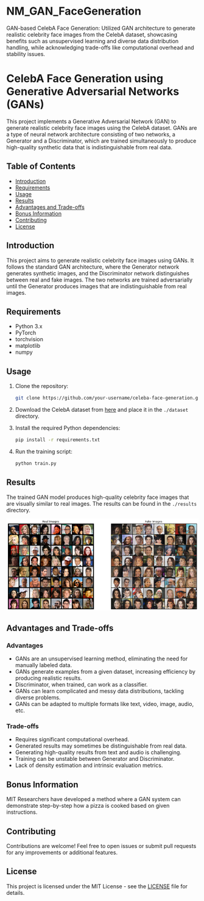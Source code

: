# NM_GAN_FaceGeneration
GAN-based CelebA Face Generation: Utilized GAN architecture to generate realistic celebrity face images from the CelebA dataset, showcasing benefits such as unsupervised learning and diverse data distribution handling, while acknowledging trade-offs like computational overhead and stability issues.

# CelebA Face Generation using Generative Adversarial Networks (GANs)

This project implements a Generative Adversarial Network (GAN) to generate realistic celebrity face images using the CelebA dataset. GANs are a type of neural network architecture consisting of two networks, a Generator and a Discriminator, which are trained simultaneously to produce high-quality synthetic data that is indistinguishable from real data.

## Table of Contents

- [Introduction](#introduction)
- [Requirements](#requirements)
- [Usage](#usage)
- [Results](#results)
- [Advantages and Trade-offs](#advantages-and-trade-offs)
- [Bonus Information](#bonus-information)
- [Contributing](#contributing)
- [License](#license)

## Introduction

This project aims to generate realistic celebrity face images using GANs. It follows the standard GAN architecture, where the Generator network generates synthetic images, and the Discriminator network distinguishes between real and fake images. The two networks are trained adversarially until the Generator produces images that are indistinguishable from real images.

## Requirements

- Python 3.x
- PyTorch
- torchvision
- matplotlib
- numpy

## Usage

1. Clone the repository:

   ```bash
   git clone https://github.com/your-username/celeba-face-generation.git
   ```

2. Download the CelebA dataset from [here](http://mmlab.ie.cuhk.edu.hk/projects/CelebA.html) and place it in the `./dataset` directory.

3. Install the required Python dependencies:

   ```bash
   pip install -r requirements.txt
   ```

4. Run the training script:

   ```bash
   python train.py
   ```

## Results

The trained GAN model produces high-quality celebrity face images that are visually similar to real images. The results can be found in the `./results` directory.

![Real vs Fake Images](./results/real_vs_fake.png)

## Advantages and Trade-offs

### Advantages

- GANs are an unsupervised learning method, eliminating the need for manually labeled data.
- GANs generate examples from a given dataset, increasing efficiency by producing realistic results.
- Discriminator, when trained, can work as a classifier.
- GANs can learn complicated and messy data distributions, tackling diverse problems.
- GANs can be adapted to multiple formats like text, video, image, audio, etc.

### Trade-offs

- Requires significant computational overhead.
- Generated results may sometimes be distinguishable from real data.
- Generating high-quality results from text and audio is challenging.
- Training can be unstable between Generator and Discriminator.
- Lack of density estimation and intrinsic evaluation metrics.

## Bonus Information

MIT Researchers have developed a method where a GAN system can demonstrate step-by-step how a pizza is cooked based on given instructions.

## Contributing

Contributions are welcome! Feel free to open issues or submit pull requests for any improvements or additional features.

## License

This project is licensed under the MIT License - see the [LICENSE](./LICENSE) file for details.
